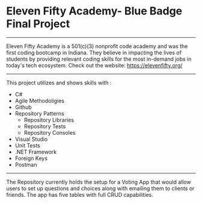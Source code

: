 # Eleven Fifty Academy- Blue Badge Final Project

_____________________________________________________

Eleven Fifty Academy is a 501(c)(3) nonprofit code academy and was the first coding 
bootcamp in Indiana. They believe in impacting the lives of students by providing relevant coding 
skills for the most in-demand jobs in today's tech ecosystem. Check out the website: <https://elevenfifty.org/>

______________________________________________________________________________________________________________

This project utilizes and shows skills with :
* C#
* Agile Methodoligies
* Github
* Repository Patterns
	- Repository Libraries
	- Repository Tests
	- Repository Consoles
* Visual Studio
* Unit Tests
* .NET Framework
* Foreign Keys
* Postman

______________________________________________________________________________________________________________

The Repository currently holds the setup for a Voting App that would allow users to set up questions and choices along with emailing them to clients or friends. The app has five tables with full CRUD capabilities.  




